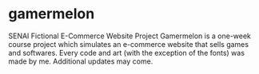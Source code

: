 # gamermelon
SENAI Fictional E-Commerce Website Project
Gamermelon is a one-week course project which simulates an e-commerce website that sells games and softwares.
Every code and art (with the exception of the fonts) was made by me.
Additional updates may come.
